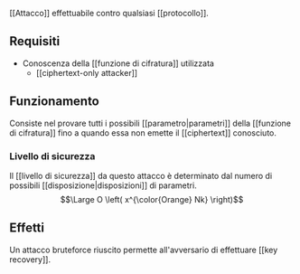 [[Attacco]] effettuabile contro qualsiasi [[protocollo]].

## Requisiti

- Conoscenza della [[funzione di cifratura]] utilizzata
	- [[ciphertext-only attacker]]

## Funzionamento

Consiste nel provare tutti i possibili [[parametro|parametri]] della [[funzione di cifratura]] fino a quando essa non emette il [[ciphertext]] conosciuto.

### Livello di sicurezza

Il [[livello di sicurezza]] da questo attacco è determinato dal numero di possibili [[disposizione|disposizioni]] di parametri.
$$\Large O \left( x^{\color{Orange} Nk} \right)$$

## Effetti

Un attacco bruteforce riuscito permette all'avversario di effettuare [[key recovery]].
